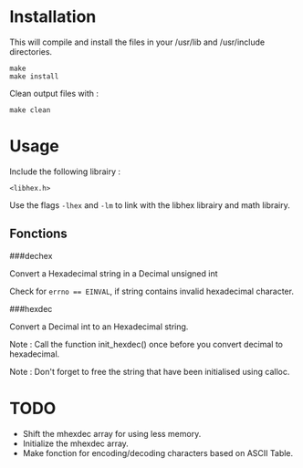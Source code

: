 Installation
======

This will compile and install the files in your /usr/lib and /usr/include directories.

	make
	make install

Clean output files with :

	make clean

Usage
======

Include the following librairy :

	<libhex.h>

Use the flags <code>-lhex</code> and <code>-lm</code> to link with the libhex librairy and math librairy.

Fonctions
------

###dechex


Convert a Hexadecimal string in a Decimal unsigned int

Check for <code>errno == EINVAL</code>, if string contains invalid hexadecimal character.

###hexdec

Convert a Decimal int to an Hexadecimal string.

Note : Call the function init_hexdec() once before you convert decimal to hexadecimal.

Note : Don't forget to free the string that have been initialised using calloc.

TODO
======

- Shift the mhexdec array for using less memory.
- Initialize the mhexdec array.
- Make fonction for encoding/decoding characters based on ASCII Table.

